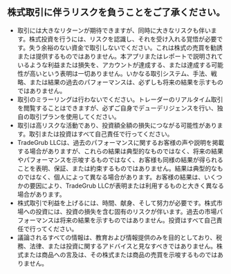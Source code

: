 ## 株式取引に伴うリスクを負うことをご了承ください。

- 取引には大きなリターンが期待できますが、同時に大きなリスクも伴います。株式投資を行うには、リスクを認識し、それを受け入れる覚悟が必要です。失う余裕のない資金で取引しないでください。これは株式の売買を勧誘または提供するものではありません。本アプリまたはレポートで説明されているような利益または損失を、アカウントが達成する、または達成する可能性が高いという表明は一切ありません。いかなる取引システム、手法、戦略、または結果の過去のパフォーマンスは、必ずしも将来の結果を示すものではありません。
- 取引のミラーリングは行わないでください。トレーダーのリアルタイム取引を閲覧することはできますが、必ずご自身でデューデリジェンスを行い、独自の取引プランを使用してください。
- 取引は高リスクな活動であり、投資額全額の損失につながる可能性があります。取引または投資はすべて自己責任で行ってください。
- TradeGrub LLCは、過去のパフォーマンスに関するお客様の声や説明を掲載する場合がありますが、これらの結果は典型的なものではなく、将来の結果やパフォーマンスを示唆するものではなく、お客様も同様の結果が得られることを表明、保証、または約束するものではありません。結果は典型的なものではなく、個人によって異なる場合があります。お客様の結果は、いくつかの要因により、TradeGrub LLCが表明または利用するものと大きく異なる場合があります。
- 株式取引で利益を上げるには、時間、献身、そして努力が必要です。株式市場への投資には、投資の損失を含む固有のリスクが伴います。過去の市場パフォーマンスは将来の結果を示すものではありません。投資はすべて自己責任で行ってください。
- 議論されるすべての情報は、教育および情報提供のみを目的としており、税務、法律、または投資に関するアドバイスと見なすべきではありません。株式または商品への言及は、その株式または商品の売買を示唆するものではありません。
